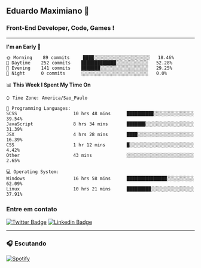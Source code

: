 ## Eduardo Maximiano 👋

### Front-End Developer, Code, Games !

---

<!--START_SECTION:waka-->
**I'm an Early 🐤** 

```text
🌞 Morning    89 commits     ████░░░░░░░░░░░░░░░░░░░░░   18.46% 
🌆 Daytime    252 commits    █████████████░░░░░░░░░░░░   52.28% 
🌃 Evening    141 commits    ███████░░░░░░░░░░░░░░░░░░   29.25% 
🌙 Night      0 commits      ░░░░░░░░░░░░░░░░░░░░░░░░░   0.0%

```


📊 **This Week I Spent My Time On** 

```text
⌚︎ Time Zone: America/Sao_Paulo

💬 Programming Languages: 
SCSS                     10 hrs 48 mins      ██████████░░░░░░░░░░░░░░░   39.54% 
JavaScript               8 hrs 34 mins       ███████░░░░░░░░░░░░░░░░░░   31.39% 
JSX                      4 hrs 28 mins       ████░░░░░░░░░░░░░░░░░░░░░   16.39% 
CSS                      1 hr 12 mins        █░░░░░░░░░░░░░░░░░░░░░░░░   4.42% 
Other                    43 mins             ░░░░░░░░░░░░░░░░░░░░░░░░░   2.65%

💻 Operating System: 
Windows                  16 hrs 58 mins      ███████████████░░░░░░░░░░   62.09% 
Linux                    10 hrs 21 mins      █████████░░░░░░░░░░░░░░░░   37.91%

```


<!--END_SECTION:waka-->

### Entre em contato

[![Twitter Badge](https://img.shields.io/badge/-@edmaxi-1ca0f1?style=flat-square&labelColor=1ca0f1&logo=twitter&logoColor=white&link=https://twitter.com/edmaxi)](https://twitter.com/edmaxi)
[![Linkedin Badge](https://img.shields.io/badge/-Eduardo_Maximiano-0077B5?style=flat-square&logo=Linkedin&logoColor=white&link=https://www.linkedin.com/in/maximiano-eduardo)](https://www.linkedin.com/in/maximiano-eduardo)

---

### 🎧 Escutando
[![Spotify](https://novatorem-sandy.vercel.app/api/spotify)](https://open.spotify.com/user/comgigo)

